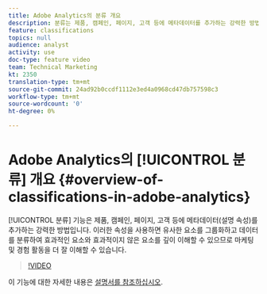 ```yaml
---
title: Adobe Analytics의 분류 개요
description: 분류는 제품, 캠페인, 페이지, 고객 등에 메타데이터를 추가하는 강력한 방법입니다. 이러한 속성을 사용하면 유사한 요소를 그룹화하고 데이터를 분류하여 효과적인 요소와 효과적이지 않은 요소를 깊이 이해할 수 있으므로 마케팅 및 경험 활동을 더 잘 이해할 수 있습니다.
feature: classifications
topics: null
audience: analyst
activity: use
doc-type: feature video
team: Technical Marketing
kt: 2350
translation-type: tm+mt
source-git-commit: 24ad92b0ccdf1112e3ed4a0968cd47db757598c3
workflow-type: tm+mt
source-wordcount: '0'
ht-degree: 0%

---
```



# Adobe Analytics의 [!UICONTROL 분류] 개요 {#overview-of-classifications-in-adobe-analytics}

[!UICONTROL 분류] 기능은 제품, 캠페인, 페이지, 고객 등에 메타데이터(설명 속성)를 추가하는 강력한 방법입니다. 이러한 속성을 사용하면 유사한 요소를 그룹화하고 데이터를 분류하여 효과적인 요소와 효과적이지 않은 요소를 깊이 이해할 수 있으므로 마케팅 및 경험 활동을 더 잘 이해할 수 있습니다.

>[!VIDEO](https://video.tv.adobe.com/v/16853/?quality=12)

이 기능에 대한 자세한 내용은 [설명서를 참조하십시오](https://marketing.adobe.com/resources/help/ko_KR/reference/classifications.html).
